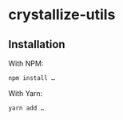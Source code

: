 # crystallize-utils

## Installation

With NPM:

```bash
npm install …
```

With Yarn:

```bash
yarn add …
```
